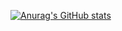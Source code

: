[![Anurag's GitHub stats](https://github-readme-stats.vercel.app/api?username=taramakage)](https://github.com/anuraghazra/github-readme-stats)

